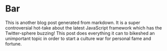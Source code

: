 # Bar

This is another blog post generated from markdown. It is a super controversial
hot-take about the latest JavaScript framework which has the Twitter-sphere
buzzing! This post does everything it can to bikeshed an unimportant topic in
order to start a culture war for personal fame and fortune.
